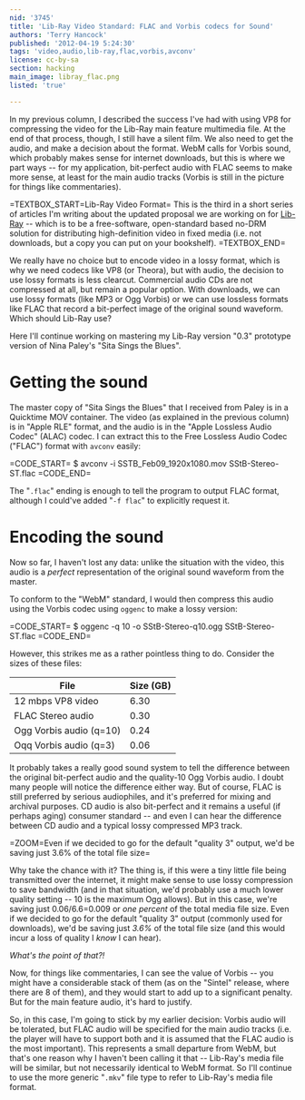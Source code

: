 ```yaml
---
nid: '3745'
title: 'Lib-Ray Video Standard: FLAC and Vorbis codecs for Sound'
authors: 'Terry Hancock'
published: '2012-04-19 5:24:30'
tags: 'video,audio,lib-ray,flac,vorbis,avconv'
license: cc-by-sa
section: hacking
main_image: libray_flac.png
listed: 'true'

---
```

In my previous column, I described the success I've had with using VP8 for compressing the video for the Lib-Ray main feature multimedia file. At the end of that process, though, I still have a silent film. We also need to get the audio, and make a decision about the format. WebM calls for Vorbis sound, which probably makes sense for internet downloads, but this is where we part ways -- for my application, bit-perfect audio with FLAC seems to make more sense, at least for the main audio tracks (Vorbis is still in the picture for things like commentaries).

<!--break-->

=TEXTBOX_START=Lib-Ray Video Format=
This is the third in a short series of articles I'm writing about the updated proposal
we are working on for [Lib-Ray](http://lib-ray.org) -- which is to be a free-software, open-standard based no-DRM solution for distributing high-definition video in fixed media (i.e. not downloads, but a copy you can put on your bookshelf).
=TEXTBOX_END=

We really have no choice but to encode video in a lossy format, which is why we need codecs like VP8 (or Theora), but with audio, the decision to use lossy formats is less clearcut. Commercial audio CDs are not compressed at all, but remain a popular option. With downloads, we can use lossy formats (like MP3 or Ogg Vorbis) or we can use lossless formats like FLAC that record a bit-perfect image of the original sound waveform. Which should Lib-Ray use?

Here I'll continue working on mastering my Lib-Ray version "0.3" prototype version of Nina Paley's "Sita Sings the Blues".

# Getting the sound

The master copy of "Sita Sings the Blues" that I received from Paley is in a Quicktime MOV container. The video (as explained in the previous column) is in "Apple RLE" format, and the audio is in the "Apple Lossless Audio Codec" (ALAC) codec. I can extract this to the Free Lossless Audio Codec ("FLAC") format with `avconv` easily:

=CODE_START=
$ avconv -i SSTB_Feb09_1920x1080.mov SStB-Stereo-ST.flac
=CODE_END=

The "`.flac`" ending is enough to tell the program to output FLAC format, although I could've added "`-f flac`" to explicitly request it.

# Encoding the sound

Now so far, I haven't lost any data: unlike the situation with the video, this audio is a _perfect_ representation of the original sound waveform from the master.

To conform to the "WebM" standard, I would then compress this audio using the Vorbis codec using `oggenc` to make a lossy version:

=CODE_START=
$ oggenc -q 10 -o SStB-Stereo-q10.ogg SStB-Stereo-ST.flac
=CODE_END=


However, this strikes me as a rather pointless thing to do. Consider the sizes of these files:

File                       |   Size (GB)
---------------------------|-----------------
12 mbps VP8 video          |   6.30
FLAC Stereo audio          |   0.30
Ogg Vorbis audio (q=10)    |   0.24
Oqq Vorbis audio (q=3)     |   0.06


It probably takes a really good sound system to tell the difference between the original bit-perfect audio and the quality-10 Ogg Vorbis audio. I doubt many people will notice the difference either way. But of course, FLAC is still preferred by serious audiophiles, and it's preferred for mixing and archival purposes. CD audio is also bit-perfect and it remains a useful (if perhaps aging) consumer standard -- and even I can hear the difference between CD audio and a typical lossy compressed MP3 track.

=ZOOM=Even if we decided to go for the default "quality 3" output, we'd be saving just 3.6% of the total file size=

Why take the chance with it? The thing is, if this were a tiny little file being transmitted over the internet, it might make sense to use lossy compression to save bandwidth (and in that situation, we'd probably use a much lower quality setting -- 10 is the maximum Ogg allows). But in this case, we're saving just 0.06/6.6=0.009 or _one percent_ of the total media file size. Even if we decided to go for the default "quality 3" output (commonly used for downloads), we'd be saving just _3.6%_ of the total file size (and this would incur a loss of quality I _know_ I can hear).

_What's the point of that?!_

Now, for things like commentaries, I can see the value of Vorbis -- you might have a considerable stack of them (as on the "Sintel" release, where there are 8 of them), and they would start to add up to a significant penalty. But for the main feature audio, it's hard to justify.

So, in this case, I'm going to stick by my earlier decision: Vorbis audio will be tolerated, but FLAC audio will be specified for the main audio tracks (i.e. the player will have to support both and it is assumed that the FLAC audio is the most important). This represents a small departure from WebM, but that's one reason why I haven't been calling it that -- Lib-Ray's media file will be similar, but not necessarily identical to WebM format. So I'll continue to use the more generic "`.mkv`" file type to refer to Lib-Ray's media file format.